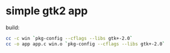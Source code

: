 # simple gtk2 app

build:

```bash
cc -c win `pkg-config --cflags --libs gtk+-2.0`
cc -o app app.c win.o `pkg-config --cflags --libs gtk+-2.0`
```
